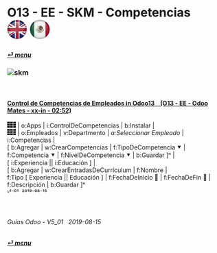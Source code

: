 # O13 - EE - SKM - Competencias &nbsp;&nbsp;&nbsp;&nbsp; [![en-uk](/doc/img/flg/en-uk-flg-btn-sml.png)](/en-uk/o13/ee/skm/en-uk-o13-ee-skm-skills-guides.md) [ ![es-mx](/doc/img/flg/es-mx-flg-btn-sml.png)](/es-mx/o13/ee/skm/es-mx-o13-ee-skm-skills-guides.md)
#### [_&#x23CE; menu_](/es-mx/o13/ee/es-mx-o13-ee-guides-menu.md "Regresar al menú de EE")  
### ![skm](/doc/img/acc/big/skm.png)
[ⱽ¹²³⁴⁵⁶⁷⁸⁹⁰⁻]: # (ⱽ¹²³⁴⁵⁶⁷⁸⁹⁰⁻)

<br>

#### [Control de Competencias de Empleados in Odoo13 &nbsp;&nbsp; (O13 - EE - Odoo Mates - xx-in - 02:52)](https://youtube.com/embed/E09XNr7hhYE?autoplay=1&start=0&end=0&rel=0)  
![apps](/doc/img/apps.png) | o:Apps | i:ControlDeCompetencias | b:Instalar |  
![apps](/doc/img/apps.png) | o:Empleados | v:Departmento | _a:Seleccionar Empleado_ | i:Competencias |  
\[ b:Agregar | w:CrearCompetencias | f:TipoDeCompetencia &#x2BC6; | f:Competencia &#x2BC6; | f:NivelDeCompetencia &#x2BC6; | b:Guardar \]&#x207F; |  
\[ i:Experiencia || i:Educación \] |  
\[ b:Agregar | w:CrearEntradasDeCurrículum | f:Nombre |  
f:Tipo \[ Experiencia || Educación \] | f:FechaDeInicio &#x1F4C5; | f:FechaDeFin &#x1F4C5; | f:Descripción | b:Guardar \]&#x207F;  
ⱽ¹⁻⁰¹ &nbsp;²⁰¹⁹⁻⁰⁸⁻¹⁵

<br>

###### Guías Odoo - V5_01 &nbsp; 2019-08-15  
**[_&#x23CE; menu_](/es-mx/o13/ee/es-mx-o13-ee-guides-menu.md)**  
